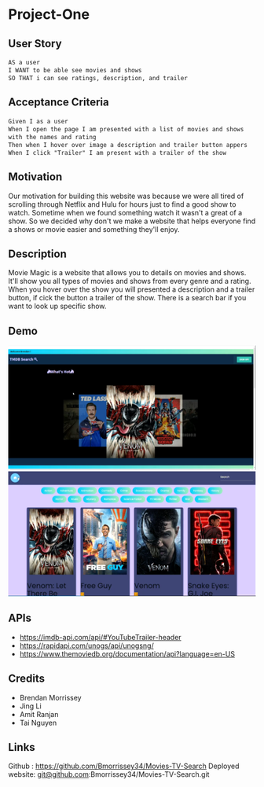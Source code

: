 # Project-One

## User Story

```
AS a user 
I WANT to be able see movies and shows
SO THAT i can see ratings, description, and trailer
```

## Acceptance Criteria

```
Given I as a user
When I open the page I am presented with a list of movies and shows with the names and rating
Then when I hover over image a description and trailer button appers
When I click "Trailer" I am present with a trailer of the show
```

## Motivation
Our motivation for building this website was because we were all tired of scrolling through Netflix and Hulu for hours just to find a good show to watch. Sometime when we found something watch it wasn't a great of a show. So we decided why don't we make a website that helps everyone find a shows or movie easier and something they'll enjoy.

## Description
Movie Magic is a website that allows you to details on movies and shows. It'll show you all types of movies and shows from every genre and a rating. When you hover over the show you will presented a description and a trailer button, if cick the button a trailer of the show. There is a search bar if you want to look up specific show. 

## Demo
![website](images/Website-1.png)
![website](images/Website-2.png)









## APIs
- https://imdb-api.com/api/#YouTubeTrailer-header
- https://rapidapi.com/unogs/api/unogsng/
- https://www.themoviedb.org/documentation/api?language=en-US



## Credits
- Brendan Morrissey
- Jing Li
- Amit Ranjan
- Tai Nguyen

## Links
Github : https://github.com/Bmorrissey34/Movies-TV-Search
Deployed website: git@github.com:Bmorrissey34/Movies-TV-Search.git
